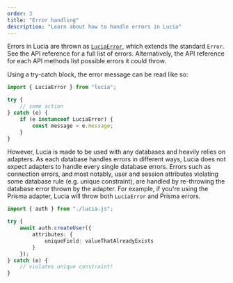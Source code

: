 ```yaml
---
order: 3
title: "Error handling"
description: "Learn about how to handle errors in Lucia"
---
```


Errors in Lucia are thrown as [`LuciaError`](), which extends the standard `Error`. See the API reference for a full list of errors. Alternatively, the API reference for each API methods list possible errors it could throw.

Using a try-catch block, the error message can be read like so:

```ts
import { LuciaError } from "lucia";

try {
	// some action
} catch (e) {
	if (e instanceof LuciaError) {
		const message = e.message;
	}
}
```

However, Lucia is made to be used with any databases and heavily relies on adapters. As each database handles errors in different ways, Lucia does not expect adapters to handle every single database errors. Errors such as connection errors, and most notably, user and session attributes violating some database rule (e.g. unique constraint), are handled by re-throwing the database error thrown by the adapter. For example, if you're using the Prisma adapter, Lucia will throw both `LuciaError` and Prisma errors.

```ts
import { auth } from "./lucia.js";

try {
	await auth.createUser({
		attributes: {
			uniqueField: valueThatAlreadyExists
		}
	});
} catch (e) {
	// violates unique constraint!
}
```
